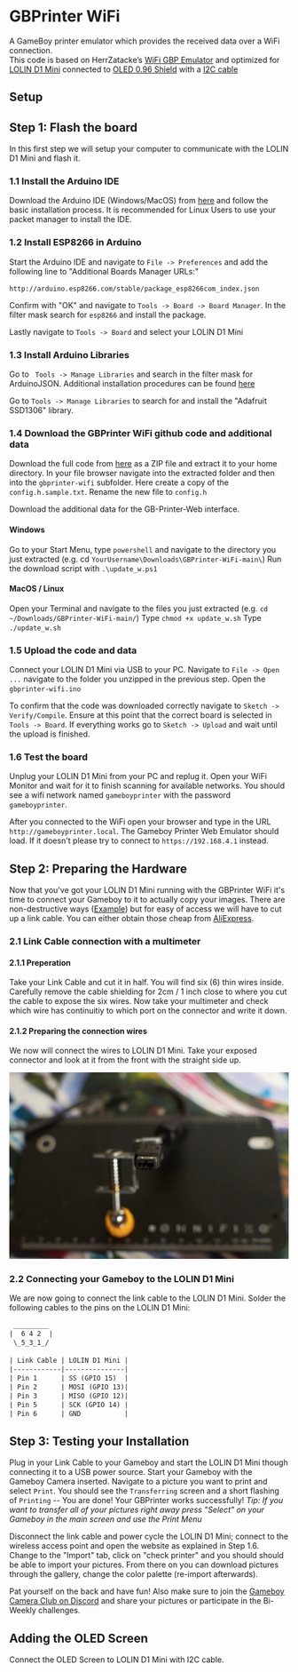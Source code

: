 # GBPrinter WiFi
A GameBoy printer emulator which provides the received data over a WiFi connection.  
This code is based on HerrZatacke’s [WiFi GBP Emulator](https://github.com/HerrZatacke/wifi-gbp-emulator) and optimized for [LOLIN D1 Mini](https://aliexpress.com/item/32529101036.html?spm=a2g0o.productlist.main.17.1478403elprMIB&algo_pvid=44bd4326-8e4d-4c67-9ccc-cf0f8b44deac&algo_exp_id=44bd4326-8e4d-4c67-9ccc-cf0f8b44deac-8&pdp_npi=4%40dis%21EUR%216.40%210.97%21%21%216.51%210.99%21%402103868817354014291093411ed0d3%2159008795982%21sea%21IT%210%21ABX&curPageLogUid=QIdy8dpbzogS&utparam-url=scene%3Asearch%7Cquery_from%3A) connected to [OLED 0.96 Shield](https://aliexpress.com/item/1005001804136025.html?spm=a2g0o.productlist.main.1.28b9253eUk2Q11&algo_pvid=11f2fde6-d1c2-4610-ad5b-6de6649ad847&algo_exp_id=11f2fde6-d1c2-4610-ad5b-6de6649ad847-0&pdp_npi=4%40dis%21EUR%214.32%214.32%21%21%214.39%214.39%21%40211b804117354016018647166ed29d%2112000017661511797%21sea%21IT%214310778699%21X&curPageLogUid=o8tTI1zG2pOH&utparam-url=scene%3Asearch%7Cquery_from%3A) with a [I2C cable](https://aliexpress.com/item/32867490848.html?pdp_npi=4%40dis%21EUR%21€%201%2C60%21€%201%2C60%21%21%211.63%211.63%21%4021039fae17354016399644025e5ae5%2165534940046%21sh01%21IT%214310778699%21X&spm=a2g0o.store_pc_home.productList_2009695634917.32867490848)


## Setup
## Step 1: Flash the board

In this first step we will setup your computer to communicate with the LOLIN D1 Mini and flash it. 

### 1.1 Install the Arduino IDE 
Download the Arduino IDE (Windows/MacOS) from [here](https://www.arduino.cc/en/Main/Software) and follow the basic installation process.
 It is recommended for Linux Users to use your packet manager to install the IDE. 

### 1.2 Install ESP8266 in Arduino
Start the Arduino IDE and navigate to ```File -> Preferences``` and add the following line to "Additional Boards Manager URLs:"

````
http://arduino.esp8266.com/stable/package_esp8266com_index.json
````
Confirm with "OK" and navigate to ```Tools -> Board -> Board Manager```. In the filter mask search for ```esp8266``` and install the package. 

Lastly navigate to ```Tools -> Board``` and select your LOLIN D1 Mini

### 1.3 Install Arduino Libraries

Go to ``` Tools -> Manage Libraries``` and search in the filter mask for ArduinoJSON. Additional installation procedures can be found [here](https://arduinojson.org/v6/doc/installation/)

Go to ``` Tools -> Manage Libraries ``` to search for and install the "Adafruit SSD1306" library.

### 1.4 Download the GBPrinter WiFi github code and additional data

Download the full code from [here](https://github.com/N3rd1n5id3/GBPrinter-WiFi) as a ZIP file and extract it to your home directory.
In your file browser navigate into the extracted folder and then into the ```gbprinter-wifi``` subfolder. Here create a copy of the ```config.h.sample.txt```. Rename the new file to ```config.h``` 

Download the additional data for the GB-Printer-Web interface.

#### Windows
Go to your Start Menu, type ```powershell``` and navigate to the directory you just extracted (e.g. cd ```YourUsername\Downloads\GBPrinter-WiFi-main\```)
Run the download script with ```.\update_w.ps1```

#### MacOS / Linux
Open your Terminal and navigate to the files you just extracted (e.g. ```cd ~/Downloads/GBPrinter-WiFi-main/```)
Type ```chmod +x update_w.sh```
Type ```./update_w.sh```

### 1.5 Upload the code and data

Connect your LOLIN D1 Mini via USB to your PC. Navigate to ```File -> Open ...``` navigate to the folder you unzipped in the previous step. Open the ```gbprinter-wifi.ino``` 

To confirm that the code was downloaded correctly navigate to ```Sketch -> Verify/Compile```. Ensure at this point that the correct board is selected in ``` Tools -> Board ```. If everything works go to ```Sketch -> Upload``` and wait until the upload is finished.

### 1.6  Test the board

Unplug your LOLIN D1 Mini from your PC and replug it. Open your WiFi Monitor and wait for it to finish scanning for available networks. You should see a wifi network named ```gameboyprinter``` with the password ```gameboyprinter```. 

After you connected to the WiFi open your browser and type in the URL ```http://gameboyprinter.local```. The Gameboy Printer Web Emulator should load. If it doesn't please try to connect to ```https://192.168.4.1``` instead. 

## Step 2: Preparing the Hardware

Now that you've got your LOLIN D1 Mini running with the GBPrinter WiFi it's time to connect your Gameboy to it to actually copy your images. There are non-destructive ways ([Example](https://github.com/Palmr/gb-link-cable)) but for easy of access we will have to cut up a link cable. You can either obtain those cheap from [AliExpress](https://aliexpress.com/item/1005006341381073.html?spm=a2g0o.productlist.main.21.77b0seOkseOk31&algo_pvid=459a9e05-63c2-4963-a7ee-df8e586c5df3&algo_exp_id=459a9e05-63c2-4963-a7ee-df8e586c5df3-10&pdp_npi=4%40dis%21EUR%217.62%212.38%21%21%2156.25%2117.58%21%40211b804117370230059254266ece56%2112000036832298734%21sea%21IT%214310778699%21X&curPageLogUid=1CWC4GcoZzbb&utparam-url=scene%3Asearch%7Cquery_from%3A). 

### 2.1 Link Cable connection with a multimeter

#### 2.1.1 Preperation
Take your Link Cable and cut it in half. You will find six (6) thin wires inside. Carefully remove the cable shielding for 2cm / 1 inch close to where you cut the cable to expose the six wires. Now take your multimeter and check which wire has continuitiy to which port on the connector and write it down. 

#### 2.1.2 Preparing the connection wires 

We now will connect the wires to LOLIN D1 Mini. Take your exposed connector and look at it from the front with the straight side up.

![Front view of Link Cable](/images/link_cable_connector.jpg)

### 2.2 Connecting your Gameboy to the LOLIN D1 Mini

We are now going to connect the link cable to the LOLIN D1 Mini. Solder the following cables to the pins on the LOLIN D1 Mini:

```
 _________
|  6 4 2  |
 \_5_3_1_/

| Link Cable | LOLIN D1 Mini |
|------------|---------------|
| Pin 1      | SS (GPIO 15)  |
| Pin 2      | MOSI (GPIO 13)|
| Pin 3      | MISO (GPIO 12)|
| Pin 5      | SCK (GPIO 14) |
| Pin 6      | GND           |

```

## Step 3: Testing your Installation

Plug in your Link Cable to your Gameboy and start the LOLIN D1 Mini though connecting it to a USB power source. Start your Gameboy with the Gameboy Camera inserted. Navigate to a picture you want to print and select ```Print```. You should see the ```Transferring``` screen and a short flashing of ```Printing``` -- You are done! Your GBPrinter works successfully! _Tip: If you want to transfer all of your pictures right away press "Select" on your Gameboy in the main screen and use the Print Menu_

Disconnect the link cable and power cycle the LOLIN D1 Mini; connect to the wireless access point and open the website as explained in Step 1.6. Change to the "Import" tab, click on "check printer" and you should should be able to import your pictures. From there on you can download pictures through the gallery, change the color palette (re-import afterwards).

Pat yourself on the back and have fun! Also make sure to join the [Gameboy Camera Club on Discord](https://bit.ly/gbccd) and share your pictures or participate in the Bi-Weekly challenges. 

## Adding the OLED Screen

Connect the OLED Screen to LOLIN D1 Mini with I2C cable.
